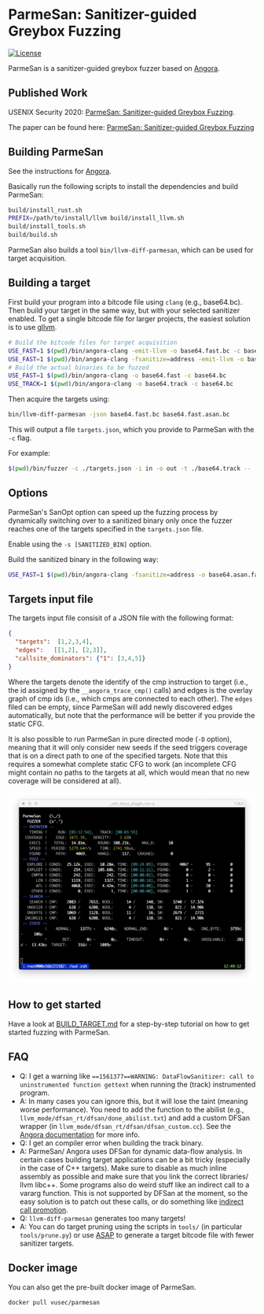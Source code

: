 # ParmeSan: Sanitizer-guided Greybox Fuzzing

[![License](https://img.shields.io/badge/License-Apache%202.0-blue.svg)](https://opensource.org/licenses/Apache-2.0)

ParmeSan is a sanitizer-guided greybox fuzzer based on
[Angora](https://github.com/AngoraFuzzer/Angora).

## Published Work

USENIX Security 2020: [ParmeSan: Sanitizer-guided Greybox Fuzzing](https://www.usenix.org/conference/usenixsecurity20/presentation/osterlund).

The paper can be found here: [ParmeSan: Sanitizer-guided Greybox Fuzzing](https://download.vusec.net/papers/parmesan_sec20.pdf)


## Building ParmeSan
See the instructions for [Angora](https://github.com/AngoraFuzzer).

Basically run the following scripts to install the dependencies and build ParmeSan:
```bash
build/install_rust.sh
PREFIX=/path/to/install/llvm build/install_llvm.sh
build/install_tools.sh
build/build.sh
```

ParmeSan also builds a tool `bin/llvm-diff-parmesan`, which can be used for target
acquisition.

## Building a target
First build your program into a bitcode file using `clang` (e.g., base64.bc). Then build your target in the same way, but with your selected sanitizer enabled. To get a single bitcode file for larger projects, the easiest solution is to use [gllvm](https://github.com/SRI-CSL/gllvm).

```bash
# Build the bitcode files for target acquisition
USE_FAST=1 $(pwd)/bin/angora-clang -emit-llvm -o base64.fast.bc -c base64.bc
USE_FAST=1 $(pwd)/bin/angora-clang -fsanitize=address -emit-llvm -o base64.fast.asan.bc -c base64.bc
# Build the actual binaries to be fuzzed
USE_FAST=1 $(pwd)/bin/angora-clang -o base64.fast -c base64.bc
USE_TRACK=1 $(pwd)/bin/angora-clang -o base64.track -c base64.bc
```

Then acquire the targets using:
```bash
bin/llvm-diff-parmesan -json base64.fast.bc base64.fast.asan.bc
```

This will output a file `targets.json`, which you provide to ParmeSan with the `-c` flag.

For example:
```bash
$(pwd)/bin/fuzzer -c ./targets.json -i in -o out -t ./base64.track -- ./base64.fast -d @@`
```

## Options
ParmeSan's SanOpt option can speed up the fuzzing process by dynamically
switching over to a sanitized binary only once the fuzzer reaches one of the
targets specified in the `targets.json` file.

Enable using the `-s [SANITIZED_BIN]` option.

Build the sanitized binary in the following way:
```bash
USE_FAST=1 $(pwd)/bin/angora-clang -fsanitize=address -o base64.asan.fast -c base64.bc
```

## Targets input file
The targets input file consisit of a JSON file with the following format:
```json
{
  "targets":  [1,2,3,4],
  "edges":   [[1,2], [2,3]],
  "callsite_dominators": {"1": [3,4,5]}
}
``` 

Where the targets denote the identify of the cmp instruction to target (i.e., the id assigned by the `__angora_trace_cmp()` calls) and edges is the overlay graph of cmp ids (i.e., which cmps are connected to each other). The `edges` filed can be empty, since ParmeSan will add newly discovered edges automatically, but note that the performance will be better if you provide the static CFG.

It is also possible to run ParmeSan in pure directed mode (`-D` option),
meaning that it will only consider new seeds if the seed triggers coverage that
is on a direct path to one of the specified targets. Note that this requires a
somewhat complete static CFG to work (an incomplete CFG might contain no paths
to the targets at all, which would mean that no new coverage will be considered
at all).

![ParmeSan Screenshot](/misc/screenshot.png)

## How to get started
Have a look at [BUILD_TARGET.md](/BUILD_TARGET.md) for a step-by-step tutorial on how to get started fuzzing with ParmeSan.

## FAQ

* Q: I get a warning like `==1561377==WARNING: DataFlowSanitizer: call to uninstrumented function gettext` when running the (track) instrumented program.
* A: In many cases you can ignore this, but it will lose the taint (meaning worse performance). You need to add the function to the abilist (e.g., `llvm_mode/dfsan_rt/dfsan/done_abilist.txt`) and add a custom DFSan wrapper (in `llvm_mode/dfsan_rt/dfsan/dfsan_custom.cc`). See the [Angora documentation](https://github.com/AngoraFuzzer/Angora/blob/master/docs/example.md) for more info.
* Q: I get an compiler error when building the track binary.
* A: ParmeSan/ Angora uses DFSan for dynamic data-flow analysis. In certain cases building target applications can be a bit tricky (especially in the case of C++ targets). Make sure to disable as much inline assembly as possible and make sure that you link the correct libraries/ llvm libc++. Some programs also do weird stuff like an indirect call to a vararg function. This is not supported by DFSan at the moment, so the easy solution is to patch out these calls, or do something like [indirect call promotion](https://llvm.org/devmtg/2015-10/slides/Baev-IndirectCallPromotion.pdf).
* Q: `llvm-diff-parmesan` generates too many targets!
* A: You can do target pruning using the scripts in `tools/` (in particular `tools/prune.py`) or use [ASAP](https://github.com/dslab-epfl/asap) to generate a target bitcode file with fewer sanitizer targets.

## Docker image
You can also get the pre-built docker image of ParmeSan.

```bash
docker pull vusec/parmesan
```
